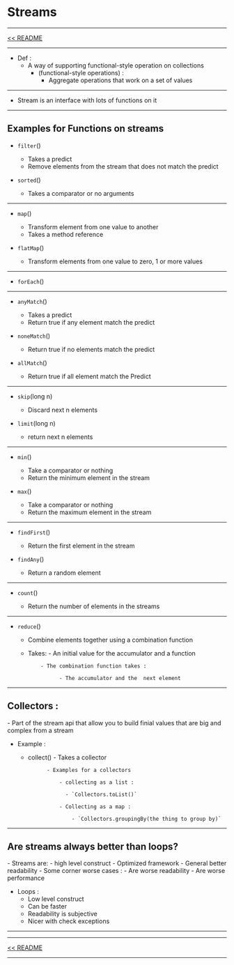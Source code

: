 <h1>Streams</h1>
<hr>
<a href="README.md">&lt;&lt; README </a>
<hr>

- Def :
    - A way of supporting functional-style operation on collections 
        - (functional-style operations) :
            - Aggregate operations that work on a set of values 
<hr>

- Stream is an interface with lots of functions on it 
<hr>


<h2>Examples for Functions on streams </h2>

- `filter`()

    - Takes a predict
    - Remove elements from the stream that does not match the predict
    
- `sorted`()

    - Takes a comparator or no arguments
<hr>

- `map`()

    - Transform element from one value to another
    - Takes a method reference
    
- `flatMap`()

    - Transform elements from one value to zero, 1 or more values
<hr>

- `forEach`()
<hr>

- `anyMatch`()

    - Takes a predict
    - Return true if any element match the predict
    
- `noneMatch`() 

    - Return true if no elements match the predict
    
- `allMatch`() 

    - Return true if all element match the Predict
<hr>

- `skip`(long n)

    - Discard next n elements
    
- `limit`(long n)

    - return next n elements
<hr>

- `min`()

    - Take a comparator or nothing
    - Return the minimum element in the stream
- `max`()

    - Take a comparator or nothing
    - Return the maximum element in the stream
<hr>

- `findFirst`()

    - Return the first element in the stream
    
- `findAny`()

    - Return a random element
<hr>

- `count`()

    - Return the number of elements in the streams
<hr>


- `reduce`()

    - Combine elements together using a combination function
    
    - Takes:
            - An initial value for the accumulator and a function
        
              - The combination function takes :
        
                    - The accumulator and the  next element   
<hr>


<h2>Collectors :</h2>
- Part of the stream api that allow you to build finial values that are big and complex from a stream

- Example :

    - collect()
             - Takes a collector
             
                - Examples for a collectors
                
                    - collecting as a list :
                    
                      - `Collectors.toList()`
                      
                    - Collecting as a map :
                    
                        - `Collectors.groupingBy(the thing to group by)`
    
- ---------------------------

<h2>Are streams always better than loops?</h2>
- Streams are:
    -  high level construct    
    - Optimized framework
    - General better readability
    - Some corner worse cases :
            - Are worse readability
            - Are worse performance
            
- Loops :
    - Low level construct
    - Can be faster
    - Readability is subjective 
    - Nicer with check exceptions
    
- ----------------------------

<hr>
<a href="README.md">&lt;&lt; README </a>
<hr>


